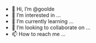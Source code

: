 - 👋 Hi, I’m @goolde
- 👀 I’m interested in ...
- 🌱 I’m currently learning ...
- 💞️ I’m looking to collaborate on ...
- 📫 How to reach me ...

<!---
goolde/goolde is a ✨ special ✨ repository because its `README.md` (this file) appears on your GitHub profile.
You can click the Preview link to take a look at your changes.
--->

